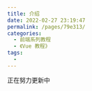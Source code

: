 ```yaml
---
title: 介绍
date: 2022-02-27 23:19:47
permalink: /pages/79e313/
categories:
  - 前端系列教程
  - 《Vue 教程》
tags:
  - 
---
```

正在努力更新中
